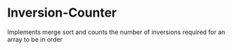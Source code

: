 # Inversion-Counter
Implements merge sort and counts the number of inversions required for an array to be in order
